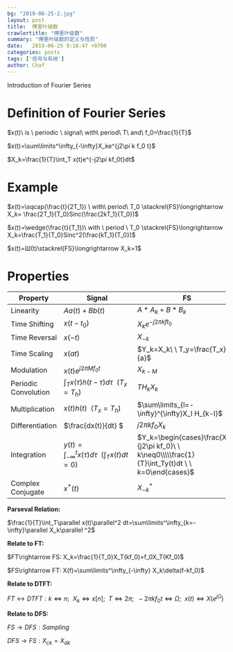 ```yaml
---
bg: "2019-06-25-2.jpg"
layout: post
title:  傅里叶级数
crawlertitle: "傅里叶级数"
summary: "傅里叶级数的定义与性质"
date:   2019-06-25 9:18:47 +0700
categories: posts
tags: ['信号与系统']
author: Chaf
---
```


Introduction of Fourier Series

# Definition of Fourier Series

$x(t)\ is \ periodic \ signal\ with\ period\ T\ and\ f_0=\frac{1}{T}$

$x(t)=\sum\limits^\infty_{-\infty}X_ke^{j2\pi k f_0 t}$ 

$X_k=\frac{1}{T}\int_T x(t)e^{-j2\pi kf_0t}dt$

# Example

$x(t)=\sqcap(\frac{t}{2T_1}) \ with\ period\ T_0 \stackrel{FS}\longrightarrow X_k= \frac{2T_1}{T_0}Sinc(\frac{2kT_1}{T_0})$

$x(t)=\wedge(\frac{t}{T_1})\ with \ period \ T_0 \stackrel{FS}\longrightarrow X_k=\frac{T_1}{T_0}Sinc^2(\frac{kT_1}{T_0})$

$x(t)=Ш(t)\stackrel{FS}\longrightarrow X_k=1$

# Properties

| Property             | Signal                                                     | FS                                                           |
| -------------------- | ---------------------------------------------------------- | ------------------------------------------------------------ |
| Linearity            | $Aa(t)+Bb(t)$                                              | $A\ast A_k+B\ast B_k$                                        |
| Time Shifting        | $x(t-t_0)$                                                 | $X_ke^{-j2\pi kft_0}$                                        |
| Time Reversal        | $x(-t)$                                                    | $X_{-k}$                                                     |
| Time Scaling         | $x(at)$                                                    | $Y_k=X_k\ \ T_y=\frac{T_x}{a}$                               |
| Modulation           | $x(t)e^{j2\pi Mf_0 t}$                                     | $X_{k-M}$                                                    |
| Periodic Convolution | $\int_Tx(\tau)h(t-\tau)d\tau\ \ (T_x=T_h)$                 | $TH_kX_k$                                                    |
| Multiplication       | $x(t)h(t)\ \ (T_x=T_h)$                                    | $\sum\limits_{l=-\infty}^{\infty}X_l H_{k-l}$                |
| Differentiation      | $\frac{dx(t)}{dt} $                                        | $j2\pi kf_0X_k$                                              |
| Integration          | $y(t)=\int^t _{-\infty} x(\tau)d\tau \ \ (\int_Tx(t)dt=0)$ | $Y_k=\begin{cases}\frac{X_k}{j2\pi kf_0}\ \ k\neq0\\\\\frac{1}{T}\int_Ty(t)dt \ \ k=0\end{cases}$ |
| Complex Conjugate    | $x^*(t)$                                                   | $X^*_{-k}$                                                   |


**Parseval Relation:**

$\frac{1}{T}\int_T\parallel x(t)\parallel^2 dt=\sum\limits^\infty_{k=-\infty}\parallel X_k\parallel ^2$

**Relate to FT:**

$FT\rightarrow FS: X_k=\frac{1}{T_0}X_T(kf_0)=f_0X_T(Kf_0)$

$FS\rightarrow FT: X(f)=\sum\limits^\infty_{-\infty} X_k\delta(f-kf_0)$

**Relate to DTFT:**

$FT \longleftrightarrow DTFT: k\Longleftrightarrow n;\ \ X_k\Longleftrightarrow x[n];\ \ T \Longleftrightarrow 2\pi; \ \ -2\pi k f_0t \Longleftrightarrow \Omega; \ \ x(t) \Longleftrightarrow X(e^{j\Omega})$

**Relate to DFS:**

$FS\rightarrow DFS: Sampling$

$DFS \rightarrow FS: X_{ck}=X_{dk}$ 

